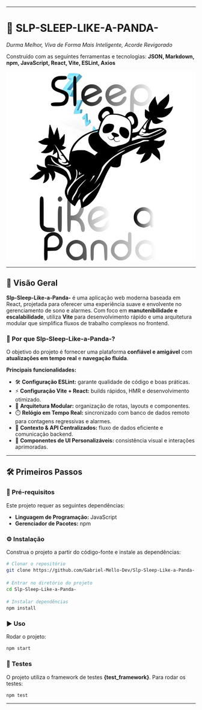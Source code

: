 

---

# 🐼 SLP-SLEEP-LIKE-A-PANDA-

*Durma Melhor, Viva de Forma Mais Inteligente, Acorde Revigorado*

Construído com as seguintes ferramentas e tecnologias: **JSON, Markdown, npm, JavaScript, React, Vite, ESLint, Axios**  
  
![SLP-banner](/src/assets/slpBanner.jpg)  

---

## 📖 Visão Geral

**Slp-Sleep-Like-a-Panda-** é uma aplicação web moderna baseada em React, projetada para oferecer uma experiência suave e envolvente no gerenciamento de sono e alarmes.
Com foco em **manutenibilidade e escalabilidade**, utiliza **Vite** para desenvolvimento rápido e uma arquitetura modular que simplifica fluxos de trabalho complexos no frontend.

### 🚀 Por que Slp-Sleep-Like-a-Panda-?

O objetivo do projeto é fornecer uma plataforma **confiável e amigável** com **atualizações em tempo real** e **navegação fluida**.

**Principais funcionalidades:**

* 🛠️ **Configuração ESLint:** garante qualidade de código e boas práticas.
* ⚡ **Configuração Vite + React:** builds rápidos, HMR e desenvolvimento otimizado.
* 🧩 **Arquitetura Modular:** organização de rotas, layouts e componentes.
* ⏱️ **Relógio em Tempo Real:** sincronizado com banco de dados remoto para contagens regressivas e alarmes.
* 🔗 **Contexto & API Centralizados:** fluxo de dados eficiente e comunicação backend.
* 🎨 **Componentes de UI Personalizáveis:** consistência visual e interações aprimoradas.

---

## 🛠️ Primeiros Passos

### 📌 Pré-requisitos

Este projeto requer as seguintes dependências:

* **Linguagem de Programação:** JavaScript
* **Gerenciador de Pacotes:** npm

### ⚙️ Instalação

Construa o projeto a partir do código-fonte e instale as dependências:

```sh
# Clonar o repositório
git clone https://github.com/Gabriel-Mello-Dev/Slp-Sleep-Like-a-Panda-

# Entrar no diretório do projeto
cd Slp-Sleep-Like-a-Panda-

# Instalar dependências
npm install
```

### ▶️ Uso

Rodar o projeto:

```sh
npm start
```

### 🧪 Testes

O projeto utiliza o framework de testes **{test\_framework}**. Para rodar os testes:

```sh
npm test
```



---
